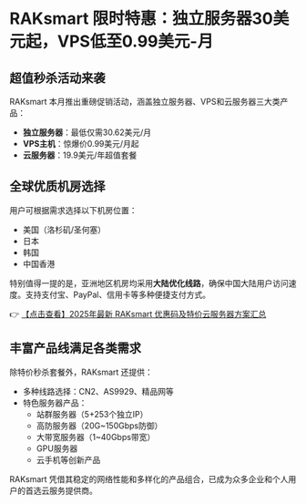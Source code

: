 # RAKsmart 限时特惠：独立服务器30美元起，VPS低至0.99美元-月

## 超值秒杀活动来袭

RAKsmart 本月推出重磅促销活动，涵盖独立服务器、VPS和云服务器三大类产品：

- **独立服务器**：最低仅需30.62美元/月
- **VPS主机**：惊爆价0.99美元/月起
- **云服务器**：19.9美元/年超值套餐

## 全球优质机房选择

用户可根据需求选择以下机房位置：

- 美国（洛杉矶/圣何塞）
- 日本
- 韩国
- 中国香港

特别值得一提的是，亚洲地区机房均采用**大陆优化线路**，确保中国大陆用户访问速度。支持支付宝、PayPal、信用卡等多种便捷支付方式。

👉 [【点击查看】2025年最新 RAKsmart 优惠码及特价云服务器方案汇总](https://bit.ly/raksmart)

## 丰富产品线满足各类需求

除特价秒杀套餐外，RAKsmart 还提供：

- 多种线路选择：CN2、AS9929、精品网等
- 特色服务器产品：
  - 站群服务器（5+253个独立IP）
  - 高防服务器（20G~150Gbps防御）
  - 大带宽服务器（1~40Gbps带宽）
  - GPU服务器
  - 云手机等创新产品

RAKsmart 凭借其稳定的网络性能和多样化的产品组合，已成为众多企业和个人用户的首选云服务提供商。